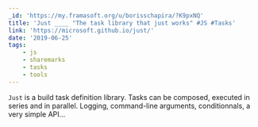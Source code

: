 ```yaml
---
_id: 'https://my.framasoft.org/u/borisschapira/?K9pxNQ'
title: 'Just ____ "The task library that just works" #JS #Tasks'
link: 'https://microsoft.github.io/just/'
date: '2019-06-25'
tags:
    - js
    - sharemarks
    - tasks
    - tools
---
```


<div class="markdown"><p><code>Just</code> is a build task definition library. Tasks can be composed, executed in series and in parallel. Logging, command-line arguments, conditionnals, a very simple API…
</p></div>
